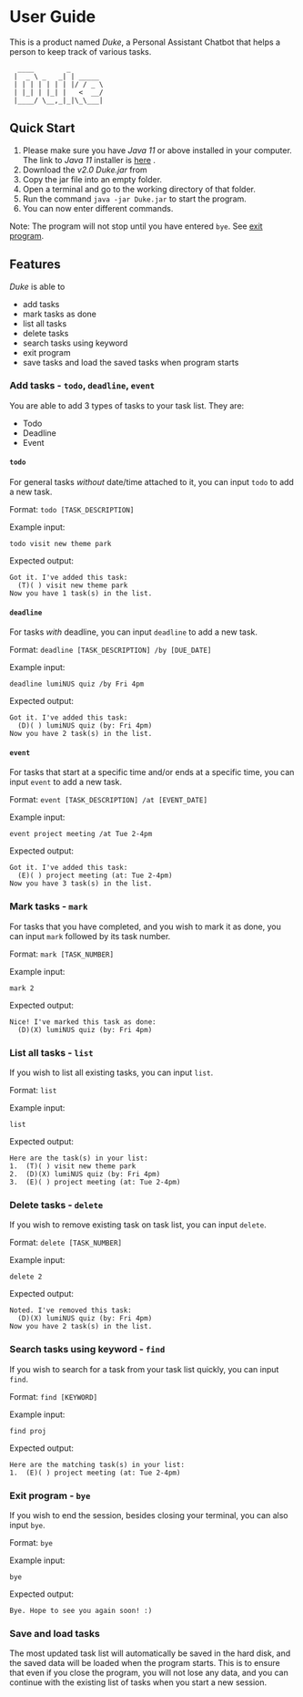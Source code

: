 # User Guide

This is a product named _Duke_, a Personal Assistant Chatbot that helps a person to keep track of various tasks.

      ____        _        
     |  _ \ _   _| | _____ 
     | | | | | | | |/ / _ \
     | |_| | |_| |   <  __/
     |____/ \__,_|_|\_\___|

## Quick Start
1. Please make sure you have _Java 11_ or above installed in your computer. The link to _Java 11_ installer is [here](https://docs.aws.amazon.com/corretto/latest/corretto-11-ug/downloads-list.html) .
2. Download the _v2.0 Duke.jar_ from
3. Copy the jar file into an empty folder.
4. Open a terminal and go to the working directory of that folder.
5. Run the command  `java -jar Duke.jar` to start the program.
6. You can now enter different commands.

Note: The program will not stop until you have entered `bye`. See [exit program](#exit-program---bye).

## Features
_Duke_ is able to 
- add tasks
- mark tasks as done
- list all tasks
- delete tasks
- search tasks using keyword
- exit program
- save tasks and load the saved tasks when program starts

### Add tasks - `todo`, `deadline`, `event`

You are able to add 3 types of tasks to your task list.
They are:
- Todo
- Deadline
- Event

#### `todo`
For general tasks _without_ date/time attached to it, you can input `todo` to add a new task.

Format: `todo [TASK_DESCRIPTION]`

Example input: 
```
todo visit new theme park
```

Expected output: 
```
Got it. I've added this task:
  (T)( ) visit new theme park
Now you have 1 task(s) in the list.
```

#### `deadline`

For tasks _with_ deadline, you can input `deadline` to add a new task.

Format: `deadline [TASK_DESCRIPTION] /by [DUE_DATE]`

Example input:
```
deadline lumiNUS quiz /by Fri 4pm
```

Expected output:
```
Got it. I've added this task:
  (D)( ) lumiNUS quiz (by: Fri 4pm)
Now you have 2 task(s) in the list.
```

#### `event`
For tasks that start at a specific time and/or ends at a specific time, you can input `event` to add a new task.

Format: `event [TASK_DESCRIPTION] /at [EVENT_DATE]`

Example input:
```
event project meeting /at Tue 2-4pm
```

Expected output:
```
Got it. I've added this task:
  (E)( ) project meeting (at: Tue 2-4pm)
Now you have 3 task(s) in the list.
```
### Mark tasks - `mark`

For tasks that you have completed, and you wish to mark it as done, you can input `mark` followed by its task number.

Format: `mark [TASK_NUMBER]`

Example input:
```
mark 2
```

Expected output:
```
Nice! I've marked this task as done:
  (D)(X) lumiNUS quiz (by: Fri 4pm)
```

### List all tasks - `list`
If you wish to list all existing tasks, you can input `list`.

Format: `list`

Example input:
```
list
```

Expected output:
```
Here are the task(s) in your list:
1.  (T)( ) visit new theme park
2.  (D)(X) lumiNUS quiz (by: Fri 4pm)
3.  (E)( ) project meeting (at: Tue 2-4pm)
```

### Delete tasks - `delete`

If you wish to remove existing task on task list, you can input `delete`.

Format: `delete [TASK_NUMBER]`

Example input:
```
delete 2
```

Expected output:
```
Noted. I've removed this task:
  (D)(X) lumiNUS quiz (by: Fri 4pm)
Now you have 2 task(s) in the list.
```

### Search tasks using keyword - `find`
If you wish to search for a task from your task list quickly, you can input `find`.

Format: `find [KEYWORD]`

Example input:
```
find proj
```

Expected output:
```
Here are the matching task(s) in your list:
1.  (E)( ) project meeting (at: Tue 2-4pm)
```

### Exit program - `bye`
If you wish to end the session, besides closing your terminal, you can also input `bye`.

Format: `bye`

Example input:
```
bye
```

Expected output:
```
Bye. Hope to see you again soon! :)
```

### Save and load tasks

The most updated task list will automatically be saved in the hard disk, and the saved data will be loaded when the program starts. This is to ensure that even if you close the program, you will not lose any data, and you can continue with the existing list of tasks when you start a new session. 